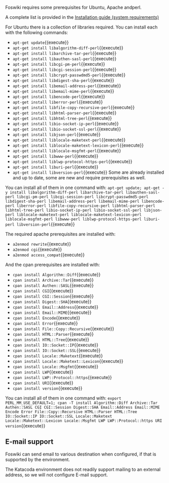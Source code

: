 Foswiki requires some prerequisites for Ubuntu, Apache andperl.

A complete list is provided in the  [Installation guide (system requirements)](https://foswiki.org/System/InstallationGuide#SystemRequirements)

For Ubuntu there is a collection of libraries required. You can install each with the following commands:
*   `apt-get update`{{execute}}
*   `apt-get install libalgorithm-diff-perl`{{execute}}
*   `apt-get install libarchive-tar-perl`{{execute}}
*   `apt-get install libauthen-sasl-perl`{{execute}}
*   `apt-get install libcgi-pm-perl`{{execute}}
*   `apt-get install libcgi-session-perl`{{execute}}
*   `apt-get install libcrypt-passwdmd5-perl`{{execute}}
*   `apt-get install libdigest-sha-perl`{{execute}}
*   `apt-get install libemail-address-perl`{{execute}}
*   `apt-get install libemail-mime-perl`{{execute}}
*   `apt-get install libencode-perl`{{execute}}
*   `apt-get install liberror-perl`{{execute}}
*   `apt-get install libfile-copy-recursive-perl`{{execute}}
*   `apt-get install libhtml-parser-perl`{{execute}}
*   `apt-get install libhtml-tree-perl`{{execute}}
*   `apt-get install libio-socket-ip-perl`{{execute}}
*   `apt-get install libio-socket-ssl-perl`{{execute}}
*   `apt-get install libjson-perl`{{execute}}
*   `apt-get install liblocale-maketext-perl`{{execute}}
*   `apt-get install liblocale-maketext-lexicon-perl`{{execute}}
*   `apt-get install liblocale-msgfmt-perl`{{execute}}
*   `apt-get install libwww-perl`{{execute}}
*   `apt-get install liblwp-protocol-https-perl`{{execute}}
*   `apt-get install liburi-perl`{{execute}}
*   `apt-get install libversion-perl`{{execute}}
Some are already installed and up to date, some are new and require prerequisites as well.

You can install all of them in one command with:
`apt-get update; apt-get -y install libalgorithm-diff-perl libarchive-tar-perl libauthen-sasl-perl libcgi-pm-perl libcgi-session-perl libcrypt-passwdmd5-perl libdigest-sha-perl libemail-address-perl libemail-mime-perl libencode-perl liberror-perl libfile-copy-recursive-perl libhtml-parser-perl libhtml-tree-perl libio-socket-ip-perl libio-socket-ssl-perl libjson-perl liblocale-maketext-perl liblocale-maketext-lexicon-perl liblocale-msgfmt-perl libwww-perl liblwp-protocol-https-perl liburi-perl libversion-perl`{{execute}}

The required apache prerequisites are installed with:
*   `a2enmod rewrite`{{execute}}
*   `a2enmod cgi`{{execute}}
*   `a2enmod access_compat`{{execute}}

And the cpan prerequisites are installed with:
*   `cpan install Algorithm::Diff`{{execute}}
*   `cpan install Archive::Tar`{{execute}}
*   `cpan install Authen::SASL`{{execute}}
*   `cpan install CGI`{{execute}}
*   `cpan install CGI::Session`{{execute}}
*   `cpan install Digest::SHA`{{execute}}
*   `cpan install Email::Address`{{execute}}
*   `cpan install Email::MIME`{{execute}}
*   `cpan install Encode`{{execute}}
*   `cpan install Error`{{execute}}
*   `cpan install File::Copy::Recursive`{{execute}}
*   `cpan install HTML::Parser`{{execute}}
*   `cpan install HTML::Tree`{{execute}}
*   `cpan install IO::Socket::IP`{{execute}}
*   `cpan install IO::Socket::SSL`{{execute}}
*   `cpan install Locale::Maketext`{{execute}}
*   `cpan install Locale::Maketext::Lexicon`{{execute}}
*   `cpan install Locale::Msgfmt`{{execute}}
*   `cpan install LWP`{{execute}}
*   `cpan install LWP::Protocol::https`{{execute}}
*   `cpan install URI`{{execute}}
*   `cpan install version`{{execute}}

You can install all of them in one command with:
`export PERL_MM_USE_DEFAULT=1; cpan -T install Algorithm::Diff Archive::Tar Authen::SASL CGI CGI::Session Digest::SHA Email::Address Email::MIME Encode Error File::Copy::Recursive HTML::Parser HTML::Tree IO::Socket::IP IO::Socket::SSL Locale::Maketext Locale::Maketext::Lexicon Locale::Msgfmt LWP LWP::Protocol::https URI version`{{execute}}

## E-mail support
Foswiki can send email to various destination when configured, if that is supported by the environment.

The Katacoda environment does not readily support mailing to an external address, so we will not configure E-mail support.

